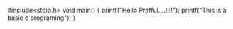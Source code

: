 #include<stdio.h>
void main()
{
printf("Hello Prafful....!!!!");
printf("This is a basic c programing");
}
